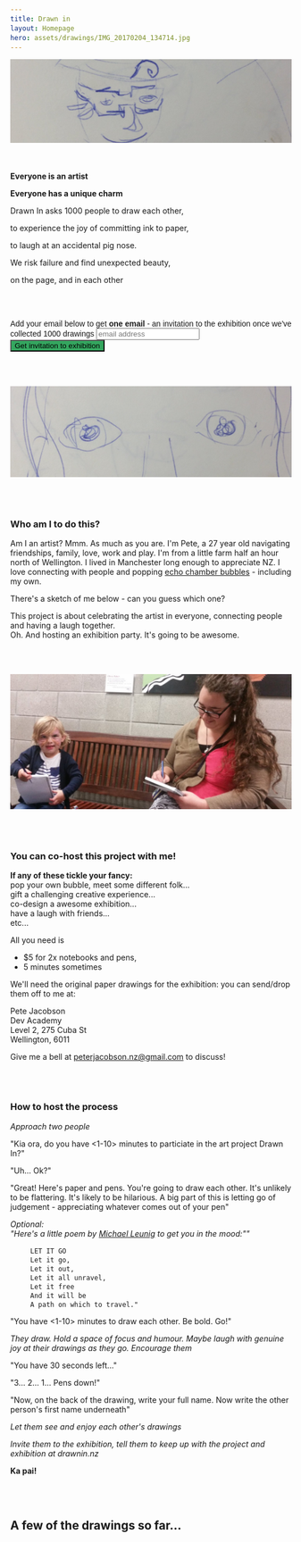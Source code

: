 ```yaml
---
title: Drawn in
layout: Homepage
hero: assets/drawings/IMG_20170204_134714.jpg
---
```

<div height="100" overflow="hidden">
  <img alt="" src="assets/drawings/IMG_20170204_134756 (copy).jpg" class="content-break-image" maxWidth="100" display="relative"/>
</div>

<br><br>
**Everyone is an artist**  

**Everyone has a unique charm**  

Drawn In asks 1000 people to draw each other,

to experience the joy of committing ink to paper,

to laugh at an accidental pig nose.  

We risk failure and find unexpected beauty,

on the page, and in each other

<br><br>

<!-- Begin MailChimp Signup Form -->
<link href="//cdn-images.mailchimp.com/embedcode/horizontal-slim-10_7.css" rel="stylesheet" type="text/css">
<style type="text/css">
	#mc_embed_signup{clear:left; font:14px Helvetica,Arial,sans-serif; width:100%;}
	/* Add your own MailChimp form style overrides in your site stylesheet or in this style block.
	   We recommend moving this block and the preceding CSS link to the HEAD of your HTML file. */
</style>
<div id="mc_embed_signup">
<form action="//drawnin.us15.list-manage.com/subscribe/post?u=46dbf5fdbca43a68f20f6ee3b&amp;id=9751daadef" method="post" id="mc-embedded-subscribe-form" name="mc-embedded-subscribe-form" class="validate" target="_blank" novalidate>
    <div id="mc_embed_signup_scroll">
	<label for="mce-EMAIL">Add your email below to get <b>one email</b> - an invitation to the exhibition once we've collected 1000 drawings</label>
	<input type="email" value="" name="EMAIL" class="email" id="mce-EMAIL" placeholder="email address" required>
    <!-- real people should not fill this in and expect good things - do not remove this or risk form bot signups-->
    <div style="position: absolute; left: -5000px;" aria-hidden="true"><input type="text" name="b_46dbf5fdbca43a68f20f6ee3b_9751daadef" tabindex="-1" value=""></div>
    <div class="clear"><input type="submit" value="Get invitation to exhibition" style="background:#34A65F;" name="subscribe" id="mc-embedded-subscribe" class="button"></div>
    </div>
</form>
</div>

<!--End mc_embed_signup-->

<br><br>

<div height="100" overflow="hidden">
  <img alt="" src="assets/drawings/IMG_20170204_134831 (copy).jpg" class="content-break-image" maxWidth="100" display="relative"/>
</div>

<br><br>

### Who am I to do this?
Am I an artist? Mmm. As much as you are. I'm Pete, a 27 year old navigating friendships, family, love, work and play. I'm from a little farm half an hour north of Wellington. I lived in Manchester long enough to appreciate NZ. I love connecting with people and popping [echo chamber bubbles](https://en.wikipedia.org/wiki/Echo_chamber_(media)) - including my own.

There's a sketch of me below - can you guess which one?  

This project is about celebrating the artist in everyone, connecting people and having a laugh together.   
Oh. And hosting an exhibition party. It's going to be awesome.

<br><br>

<div height="100" overflow="hidden">
<img alt="" src="assets/drawninfestivalofelements.jpg" class="content-break-image" maxWidth="100" display="relative"/>
</div>

<br><br>

### You can co-host this project with me!

**If any of these tickle your fancy:**    
pop your own bubble, meet some different folk...  
gift a challenging creative experience...  
co-design a awesome exhibition...  
have a laugh with friends...   
etc...

All you need is  
- $5 for 2x notebooks and pens,
- 5 minutes sometimes

We'll need the original paper drawings for the exhibition: you can send/drop them off to me at:  

Pete Jacobson  
Dev Academy  
Level 2, 275 Cuba St  
Wellington, 6011  

Give me a bell at [peterjacobson.nz@gmail.com](peterjacobson.nz@gmail.com) to discuss!

<br><br>

### How to host the process
*Approach two people*  

"Kia ora, do you have <1-10> minutes to particiate in the art project Drawn In?"  

"Uh... Ok?"  

"Great! Here's paper and pens. You're going to draw each other. It's unlikely to be flattering. It's likely to be hilarious. A big part of this is letting go of judgement - appreciating whatever comes out of your pen"  

  *Optional:*  
  *"Here's a little poem by [Michael Leunig](http://www.leunig.com.au/) to get you in the mood:""*  
```
     LET IT GO     
     Let it go,     
     Let it out,     
     Let it all unravel,     
     Let it free     
     And it will be     
     A path on which to travel."     
```

"You have <1-10> minutes to draw each other. Be bold. Go!"

*They draw. Hold a space of focus and humour. Maybe laugh with genuine joy at their drawings as they go. Encourage them*

"You have 30 seconds left..."  

"3... 2... 1... Pens down!"

"Now, on the back of the drawing, write your full name. Now write the other person's first name underneath"

*Let them see and enjoy each other's drawings*  

*Invite them to the exhibition, tell them to keep up with the project and exhibition at drawnin.nz*

**Ka pai!**

<br><br>

## A few of the drawings so far...

